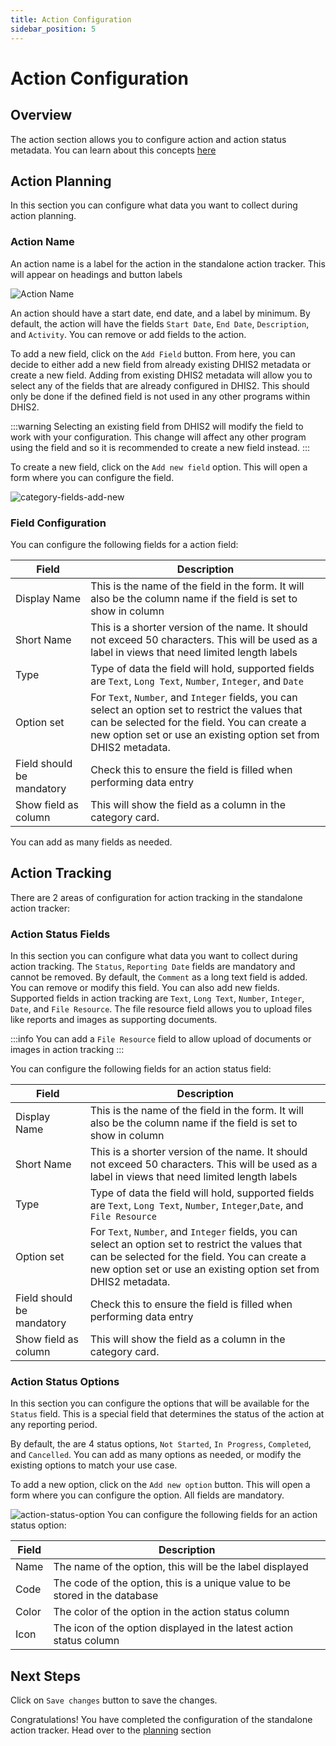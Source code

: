 ```yaml
---
title: Action Configuration
sidebar_position: 5
---
```


# Action Configuration

## Overview

The action section allows you to configure action and action status metadata. You can learn about this
concepts [here](../concepts.md#actions)

## Action Planning

In this section you can configure what data you want to collect during action planning.

### Action Name

An action name is a label for the action in the standalone action tracker.
This will appear on headings and button labels

![Action Name](/img/standalone-action-tracker/action-name-configuration.png)

An action should have a start
date, end date, and a label by minimum. By default, the action will have the fields `Start Date`, `End Date`,
`Description`, and `Activity`. You can remove or add fields to the action.

To add a new field, click on the `Add Field` button. From here, you can decide to either add a new field from already
existing DHIS2 metadata or create a new field. Adding from existing DHIS2 metadata will allow you to select any of the
fields that are already configured in DHIS2. This should only be done if the defined field is not used in any other
programs within DHIS2.

:::warning
Selecting an existing field from DHIS2 will modify the field to work with your configuration. This change will affect
any other program using the field and so it is recommended to create a new field instead.
:::

To create a new field, click on the `Add new field` option. This will open a form where you can configure the field.

![category-fields-add-new](/img/standalone-action-tracker/categories-add-new-field.png)

### Field Configuration

You can configure the following fields for a action field:

| Field                     | Description                                                                                                                                                                                                            |
|---------------------------|------------------------------------------------------------------------------------------------------------------------------------------------------------------------------------------------------------------------|
| Display Name              | This is the name of the field in the form. It will also be the column name if the field is set to show in column                                                                                                       |
| Short Name                | This is a shorter version of the name. It should not exceed 50 characters. This will be used as a label in views that need limited length labels                                                                       |
| Type                      | Type of data the field will hold, supported fields are `Text`, `Long Text`, `Number`, `Integer`, and `Date`                                                                                                            |
| Option set                | For `Text`, `Number`, and `Integer` fields, you can select an option set to restrict the values that can be selected for the field. You can create a new option set or use an existing option set from DHIS2 metadata. |
| Field should be mandatory | Check this to ensure the field is filled when performing data entry                                                                                                                                                    |
| Show field as column      | This will show the field as a column in the category card.                                                                                                                                                             |

You can add as many fields as needed.

## Action Tracking

There are 2 areas of configuration for action tracking in the standalone action tracker:

### Action Status Fields

In this section you can configure what data you want to collect during action tracking. The `Status`, `Reporting Date`
fields are mandatory and cannot be removed. By default, the `Comment` as a long text field is added. You can remove or
modify this field. You can also add new fields. Supported fields in action tracking are `Text`, `Long Text`, `Number`,
`Integer`, `Date`, and `File Resource`. The file resource field allows you to upload files like reports and images as
supporting documents.

:::info
You can add a `File Resource` field to allow upload of documents or images in action tracking
:::

You can configure the following fields for an action status field:

| Field                     | Description                                                                                                                                                                                                            |
|---------------------------|------------------------------------------------------------------------------------------------------------------------------------------------------------------------------------------------------------------------|
| Display Name              | This is the name of the field in the form. It will also be the column name if the field is set to show in column                                                                                                       |
| Short Name                | This is a shorter version of the name. It should not exceed 50 characters. This will be used as a label in views that need limited length labels                                                                       |
| Type                      | Type of data the field will hold, supported fields are `Text`, `Long Text`, `Number`, `Integer`,`Date`, and `File Resource`                                                                                            |
| Option set                | For `Text`, `Number`, and `Integer` fields, you can select an option set to restrict the values that can be selected for the field. You can create a new option set or use an existing option set from DHIS2 metadata. |
| Field should be mandatory | Check this to ensure the field is filled when performing data entry                                                                                                                                                    |
| Show field as column      | This will show the field as a column in the category card.                                                                                                                                                             |

### Action Status Options

In this section you can configure the options that will be available for the `Status` field. This is a special field
that determines the status of the action at any reporting period.

By default, the are 4 status options, `Not Started`, `In Progress`, `Completed`, and `Cancelled`. You can add as many
options as needed, or modify the existing options to match your use case.

To add a new option, click on the `Add new option` button. This will open a form where you can configure the option. All
fields are mandatory.

![action-status-option](/img/standalone-action-tracker/action-status-option.png)
You can configure the following fields for an action status option:

| Field | Description                                                                 |
|-------|-----------------------------------------------------------------------------|
| Name  | The name of the option, this will be the label displayed                    |
| Code  | The code of the option, this is a unique value to be stored in the database |
| Color | The color of the option in the action status column                         |
| Icon  | The icon of the option displayed in the latest action status column         |

## Next Steps

Click on `Save changes` button to save the changes.

Congratulations! You have completed the configuration of the standalone action tracker. Head over to
the [planning](../planning) section
